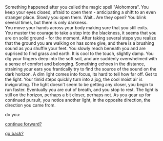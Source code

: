 Something happened after you called the magic spell "Alohomora".
You keep your eyes closed, afraid to open them - anticipating a
shift to an even stranger place.  Slowly you open them.  Wait.. 
Are they open?  You blink several times, but there is only darkness.  
You move your hands across your body making sure that you still exits.  
You muster the courage to take a step into the blackness, it seems that 
you are on solid ground - for the moment.  After taking several 
steps you realize that the ground you are walking on has some give,
and there is a brushing sound as you shuffle your feet.  You slowly reach beneath you and are suprised to find grass and earth.  It is cool to the touch, slightly damp.  You dig your fingers deep into the soft soil, and are suddenly overwhelmed with a sense of comfort and belonging.  Something echoes in the distance, straining your ears you frantically try to find the source of the sound on the dark horizon.  A dim light comes into focus, its hard to tell how far off.  Get to the light. Your timid steps quickly turn into a jog, the cool moist air is invigorating.  The light doesn't seem to be getting any closer, you begin to run faster.  Eventually you are out of breath, and you stop to rest.  The light is still on the horizon, perhaps a bit closer, perhaps not.  As you gear up for continued pursuit, you notice another light, in the opposite direction, the direction you came from.  

do you:

[continue forward?](continue-forward/Forward.md)

[go back?](go-back/goBack.md)

